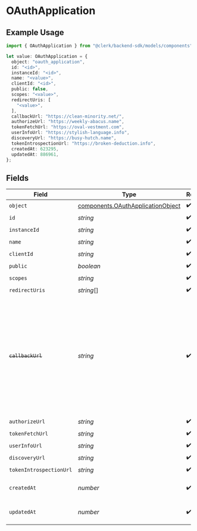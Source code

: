 # OAuthApplication

## Example Usage

```typescript
import { OAuthApplication } from "@clerk/backend-sdk/models/components";

let value: OAuthApplication = {
  object: "oauth_application",
  id: "<id>",
  instanceId: "<id>",
  name: "<value>",
  clientId: "<id>",
  public: false,
  scopes: "<value>",
  redirectUris: [
    "<value>",
  ],
  callbackUrl: "https://clean-minority.net/",
  authorizeUrl: "https://weekly-abacus.name",
  tokenFetchUrl: "https://oval-vestment.com",
  userInfoUrl: "https://stylish-language.info",
  discoveryUrl: "https://busy-hutch.name",
  tokenIntrospectionUrl: "https://broken-deduction.info",
  createdAt: 623295,
  updatedAt: 886961,
};
```

## Fields

| Field                                                                                                                                                            | Type                                                                                                                                                             | Required                                                                                                                                                         | Description                                                                                                                                                      |
| ---------------------------------------------------------------------------------------------------------------------------------------------------------------- | ---------------------------------------------------------------------------------------------------------------------------------------------------------------- | ---------------------------------------------------------------------------------------------------------------------------------------------------------------- | ---------------------------------------------------------------------------------------------------------------------------------------------------------------- |
| `object`                                                                                                                                                         | [components.OAuthApplicationObject](../../models/components/oauthapplicationobject.md)                                                                           | :heavy_check_mark:                                                                                                                                               | N/A                                                                                                                                                              |
| `id`                                                                                                                                                             | *string*                                                                                                                                                         | :heavy_check_mark:                                                                                                                                               | N/A                                                                                                                                                              |
| `instanceId`                                                                                                                                                     | *string*                                                                                                                                                         | :heavy_check_mark:                                                                                                                                               | N/A                                                                                                                                                              |
| `name`                                                                                                                                                           | *string*                                                                                                                                                         | :heavy_check_mark:                                                                                                                                               | N/A                                                                                                                                                              |
| `clientId`                                                                                                                                                       | *string*                                                                                                                                                         | :heavy_check_mark:                                                                                                                                               | N/A                                                                                                                                                              |
| `public`                                                                                                                                                         | *boolean*                                                                                                                                                        | :heavy_check_mark:                                                                                                                                               | N/A                                                                                                                                                              |
| `scopes`                                                                                                                                                         | *string*                                                                                                                                                         | :heavy_check_mark:                                                                                                                                               | N/A                                                                                                                                                              |
| `redirectUris`                                                                                                                                                   | *string*[]                                                                                                                                                       | :heavy_check_mark:                                                                                                                                               | N/A                                                                                                                                                              |
| ~~`callbackUrl`~~                                                                                                                                                | *string*                                                                                                                                                         | :heavy_check_mark:                                                                                                                                               | : warning: ** DEPRECATED **: This will be removed in a future release, please migrate away from it as soon as possible.<br/><br/>Deprecated: Use redirect_uris instead.<br/> |
| `authorizeUrl`                                                                                                                                                   | *string*                                                                                                                                                         | :heavy_check_mark:                                                                                                                                               | N/A                                                                                                                                                              |
| `tokenFetchUrl`                                                                                                                                                  | *string*                                                                                                                                                         | :heavy_check_mark:                                                                                                                                               | N/A                                                                                                                                                              |
| `userInfoUrl`                                                                                                                                                    | *string*                                                                                                                                                         | :heavy_check_mark:                                                                                                                                               | N/A                                                                                                                                                              |
| `discoveryUrl`                                                                                                                                                   | *string*                                                                                                                                                         | :heavy_check_mark:                                                                                                                                               | N/A                                                                                                                                                              |
| `tokenIntrospectionUrl`                                                                                                                                          | *string*                                                                                                                                                         | :heavy_check_mark:                                                                                                                                               | N/A                                                                                                                                                              |
| `createdAt`                                                                                                                                                      | *number*                                                                                                                                                         | :heavy_check_mark:                                                                                                                                               | Unix timestamp of creation.<br/>                                                                                                                                 |
| `updatedAt`                                                                                                                                                      | *number*                                                                                                                                                         | :heavy_check_mark:                                                                                                                                               | Unix timestamp of last update.<br/>                                                                                                                              |